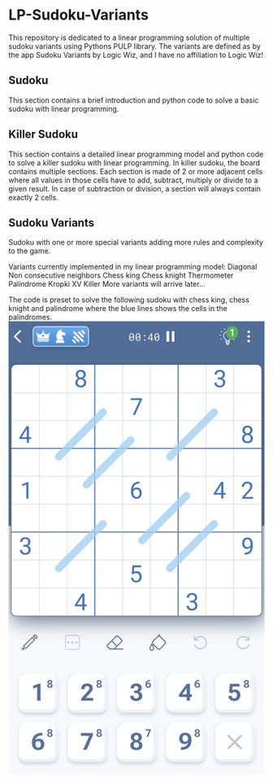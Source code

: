 # LP-Sudoku-Variants

This repository is dedicated to a linear programming solution of multiple sudoku variants using Pythons PULP library.
The variants are defined as by the app Sudoku Variants by Logic Wiz, and I have no affiliation to Logic Wiz!

## Sudoku
This section contains a brief introduction and python code to solve a basic sudoku with linear programming.

## Killer Sudoku
This section contains a detailed linear programming model and python code to solve a killer sudoku with linear programming.
In killer sudoku, the board contains multiple sections. Each section is made of 2 or more adjacent cells where all values in those cells have to add, subtract, multiply or divide to a given result.
In case of subtraction or division, a section will always contain exactly 2 cells.

## Sudoku Variants
Sudoku with one or more special variants adding more rules and complexity to the game.

Variants currently implemented in my linear programming model:
Diagonal
Non consecutive neighbors
Chess king
Chess knight
Thermometer
Palindrome
Kropki
XV
Killer
More variants will arrive later...

The code is preset to solve the following sudoku with chess king, chess knight and palindrome where the blue lines shows the cells in the palindromes.
![alt text](Sudoku_multiple_variants.jpeg)
